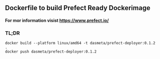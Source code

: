 ## Dockerfile to build Prefect Ready Dockerimage
#### For mor information visist https://www.prefect.io/
### TL;DR
```shell
docker build --platform linux/amd64 -t dasmeta/prefect-deployer:0.1.2 .
docker push dasmeta/prefect-deployer:0.1.2
```
